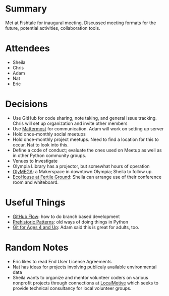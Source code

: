 # Summary

Met at Fishtale for inaugural meeting. Discussed meeting formats for the future, potential activities, collaboration tools.

# Attendees

- Sheila
- Chris
- Adam
- Nat
- Eric

# Decisions

- Use GitHub for code sharing, note taking, and general issue tracking. Chris will set up organization and invite other members
- Use [Mattermost](https://about.mattermost.com/) for communication. Adam will work on setting up server
- Hold once-monthly social meetups
- Hold once-monthly project meetups. Need to find a location for this to occur. Nat to look into this.
- Define a code of conduct; evaluate the ones used on Meetup as well as in other Python community groups.
- Venues to Investigate
 - Olympia Library has a projector, but somewhat hours of operation
 - [OlyMEGA](https://www.meetup.com/OlyMEGA/): a Makerspace in downtown Olympia; Sheila to follow up.
 - [EcoHouse at Fertile Ground](http://ecohouse.fertileground.org/): Sheila can arrange use of their conference room and whiteboard.


# Useful Things

- [GitHub Flow](https://guides.github.com/introduction/flow/): how to do branch based development
- [Prehistoric Patterns](https://www.youtube.com/watch?v=V5-JH23Vk0I): old ways of doing things in Python
- [Git for Ages 4 and Up](https://www.youtube.com/watch?v=5Q7omG_9RkI): Adam said this is great for adults, too.

# Random Notes

- Eric likes to read End User License Agreements
- Nat has ideas for projects involving publicaly available environmental data
- Sheila wants to organize and mentor volunteer coders on various nonprofit projects through
  connections at [LocalMotive](http://localmotive.org/) which seeks to provide technical
  consultancy for local volunteer groups.


